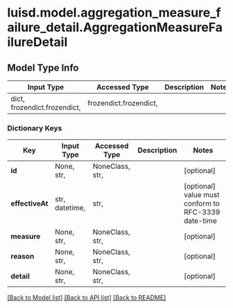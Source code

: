 # luisd.model.aggregation_measure_failure_detail.AggregationMeasureFailureDetail

## Model Type Info
Input Type | Accessed Type | Description | Notes
------------ | ------------- | ------------- | -------------
dict, frozendict.frozendict,  | frozendict.frozendict,  |  | 

### Dictionary Keys
Key | Input Type | Accessed Type | Description | Notes
------------ | ------------- | ------------- | ------------- | -------------
**id** | None, str,  | NoneClass, str,  |  | [optional] 
**effectiveAt** | str, datetime,  | str,  |  | [optional] value must conform to RFC-3339 date-time
**measure** | None, str,  | NoneClass, str,  |  | [optional] 
**reason** | None, str,  | NoneClass, str,  |  | [optional] 
**detail** | None, str,  | NoneClass, str,  |  | [optional] 

[[Back to Model list]](../../README.md#documentation-for-models) [[Back to API list]](../../README.md#documentation-for-api-endpoints) [[Back to README]](../../README.md)

